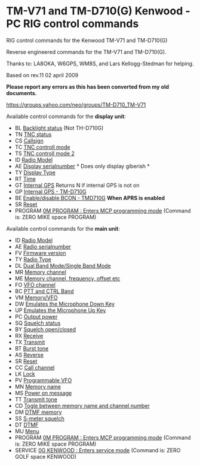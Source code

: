 # TM-V71 and TM-D710(G) Kenwood - PC RIG control commands
RIG control commands for the Kenwood TM-V71 and TM-D710(G)

Reverse engineered commands for the TM-V71 and TM-D710(G).

Thanks to: LA8OKA, W6GPS, WM8S, and Lars Kellogg-Stedman for helping.

Based on rev.11 02 april 2009

__Please report any errors as this has been converted from my old documents.__

https://groups.yahoo.com/neo/groups/TM-D710_TM-V71

Available control commands for the **display unit**:

- BL	[Backlight status](/commands/BL.md) (Not TH-D710G)
- TN	[TNC status](/commands/TN.md)
- CS	[Callsign](/commands/CS.md)
- TC	[TNC controll mode](/commands/TC.md)
- TS	[TNC controll mode 2](/commands/TS.md)
- ID	[Radio Model](/commands/ID.md)
- AE	[Display serialnumber](/commands/AE.md) * Does only display giberish *
- TY	[Display Type](/commands/TY.md)
- RT	[Time](/commands/RT.md)
- GT	[Internal GPS](/commands/GT.md) Returns N if internal GPS is not on
- GP	[Internal GPS - TM-D710G](/commands/GP.md)
- BE	[Enable/disable BCON - TMD710G](/commands/BE.md) **When APRS is enabled**
- SR	[Reset](/commands/SR.md)
- PROGRAM		[0M PROGRAM : Enters MCP programming mode](/commands/0M_PROGRAM.md) (Command is: ZERO MIKE space PROGRAM)

Available control commands for the **main unit**:

- ID	[Radio Model](/commands/ID.md)
- AE	[Radio serialnumber](/commands/AE.md)
- FV	[Firmware version](/commands/FV.md)
- TY	[Radio Type](/commands/TY.md)
- DL	[Dual Band Mode/Single Band Mode](/commands/DL.md)
- MR	[Memory channel](/commands/MR.md)
- ME	[Memory channel, frequency, offset etc](/commands/ME.md)
- FO	[VFO channel](/commands/FO.md)
- BC	[PTT and CTRL Band](/commands/BC.md)
- VM	[Memory/VFO](/commands/VM.md)
- DW	[Emulates the Microphone Down Key](/commands/DW.md)
- UP	[Emulates the Microphone Up Key](/commands/UP.md)
- PC	[Output power](/commands/PC.md)
- SQ	[Squelch status](/commands/SQ.md)
- BY	[Squelch open/closed](/commands/BY.md)
- RX	[Receive](/commands/RX.md)
- TX	[Transmit](/commands/TX.md)
- BT	[Burst tone](/commands/BT.md)
- AS	[Reverse](/commands/AS.md)
- SR	[Reset](/commands/SR.md)
- CC	[Call channel](/commands/CC.md)
- LK	[Lock](/commands/LK.md)
- PV	[Programmable VFO](/commands/PV.md)
- MN	[Memory name](/commands/MN.md)
- MS	[Power on message](/commands/MS.md)
- TT	[Transmit tone](/commands/TT.md)
- CD	[Togle between memory name and channel number](/commands/CD.md)
- DM	[DTMF memory](/commands/DM.md)
- SS	[S-meter squelch](/commands/SS.md)
- DT	[DTMF](/commands/DT.md)
- MU	[Menu](/commands/MU.md)
- PROGRAM		[0M PROGRAM : Enters MCP programming mode](/commands/0M_PROGRAM.md) (Command is: ZERO MIKE space PROGRAM)
- SERVICE	[0G KENWOOD : Enters service mode](/commands/0G_KENWOOD.md) (Command is: ZERO GOLF space KENWOOD)

